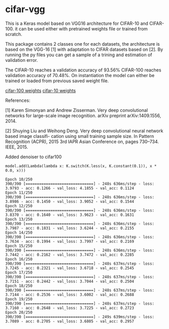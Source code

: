 # cifar-vgg
This is a Keras model based on VGG16 architecture for CIFAR-10 and CIFAR-100. it can be used either with pretrained weights file or trained from scratch.

This package contains 2 classes one for each datasets, the architecture is based on the VGG-16 [1] with adaptation to CIFAR datasets based on [2]. By running the py files you can get a sample of a trining and estimation of validation error.

The CIFAR-10 reaches a validation accuracy of 93.56%
CIFAR-100 reaches validation accuracy of 70.48%.
On instantiation the model can either be trained or loaded from previous saved weight file.

[cifar-100 weights](https://drive.google.com/open?id=0B4odNGNGJ56qTEdnT1RjTU44Zms)
[cifar-10 weights](https://drive.google.com/open?id=0B4odNGNGJ56qVW9JdkthbzBsX28)


References:

[1] Karen Simonyan and Andrew Zisserman. Very deep convolutional networks for large-scale image recognition. arXiv preprint arXiv:1409.1556, 2014.

[2] Shuying Liu and Weihong Deng. Very deep convolutional neural network based image classifi- cation using small training sample size. In Pattern Recognition (ACPR), 2015 3rd IAPR Asian Conference on, pages 730–734. IEEE, 2015.


Added denoiser to cifar100

`model.add(Lambda(lambda x: K.switch(K.less(x, K.constant(0.1)), x * 0.0, x)))`

```
Epoch 10/250
390/390 [==============================] - 248s 636ms/step - loss: 3.9793 - acc: 0.1266 - val_loss: 4.1855 - val_acc: 0.1124
Epoch 11/250
390/390 [==============================] - 248s 636ms/step - loss: 3.8986 - acc: 0.1450 - val_loss: 3.9052 - val_acc: 0.1544
Epoch 12/250
390/390 [==============================] - 248s 636ms/step - loss: 3.8370 - acc: 0.1640 - val_loss: 3.9623 - val_acc: 0.1631
Epoch 13/250
390/390 [==============================] - 248s 636ms/step - loss: 3.7987 - acc: 0.1831 - val_loss: 3.6244 - val_acc: 0.2155
Epoch 14/250
390/390 [==============================] - 248s 636ms/step - loss: 3.7634 - acc: 0.1994 - val_loss: 3.7997 - val_acc: 0.2169
Epoch 15/250
390/390 [==============================] - 248s 636ms/step - loss: 3.7442 - acc: 0.2162 - val_loss: 3.7472 - val_acc: 0.2285
Epoch 16/250
390/390 [==============================] - 248s 637ms/step - loss: 3.7245 - acc: 0.2321 - val_loss: 3.6718 - val_acc: 0.2545
Epoch 17/250
390/390 [==============================] - 248s 637ms/step - loss: 3.7151 - acc: 0.2442 - val_loss: 3.7044 - val_acc: 0.2504
Epoch 18/250
390/390 [==============================] - 248s 637ms/step - loss: 3.7144 - acc: 0.2536 - val_loss: 3.6002 - val_acc: 0.2688
Epoch 19/250
390/390 [==============================] - 248s 637ms/step - loss: 3.7160 - acc: 0.2648 - val_loss: 3.7225 - val_acc: 0.2723
Epoch 20/250
390/390 [==============================] - 249s 639ms/step - loss: 3.7089 - acc: 0.2705 - val_loss: 3.6805 - val_acc: 0.2957
```
